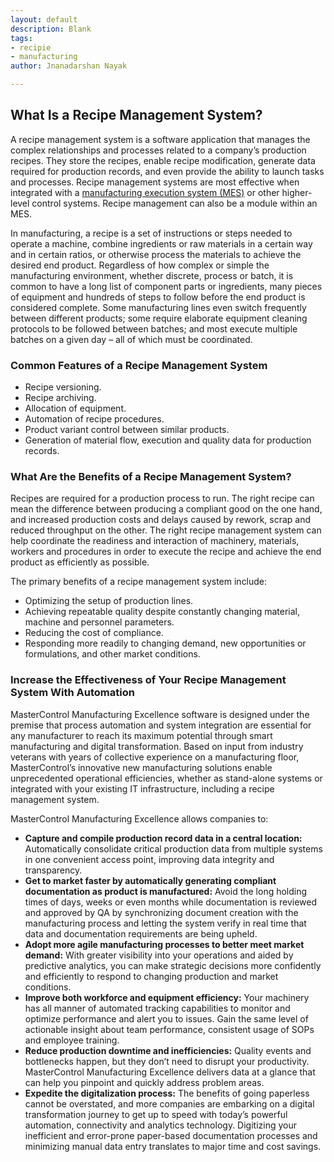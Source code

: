 ```yaml
---
layout: default
description: Blank
tags:
- recipie
- manufacturing
author: Jnanadarshan Nayak

---
```

## What Is a Recipe Management System?

A recipe management system is a software application that manages the complex relationships and processes related to a company’s production recipes. They store the recipes, enable recipe modification, generate data required for production records, and even provide the ability to launch tasks and processes. Recipe management systems are most effective when integrated with a [manufacturing execution system (MES)](https://www.mastercontrol.com/manufacturing/manufacturing-execution-systems-software) or other higher-level control systems. Recipe management can also be a module within an MES.

In manufacturing, a recipe is a set of instructions or steps needed to operate a machine, combine ingredients or raw materials in a certain way and in certain ratios, or otherwise process the materials to achieve the desired end product. Regardless of how complex or simple the manufacturing environment, whether discrete, process or batch, it is common to have a long list of component parts or ingredients, many pieces of equipment and hundreds of steps to follow before the end product is considered complete. Some manufacturing lines even switch frequently between different products; some require elaborate equipment cleaning protocols to be followed between batches; and most execute multiple batches on a given day – all of which must be coordinated.

### Common Features of a Recipe Management System

* Recipe versioning.
* Recipe archiving.
* Allocation of equipment.
* Automation of recipe procedures.
* Product variant control between similar products.
* Generation of material flow, execution and quality data for production records.

### What Are the Benefits of a Recipe Management System?

Recipes are required for a production process to run. The right recipe can mean the difference between producing a compliant good on the one hand, and increased production costs and delays caused by rework, scrap and reduced throughput on the other. The right recipe management system can help coordinate the readiness and interaction of machinery, materials, workers and procedures in order to execute the recipe and achieve the end product as efficiently as possible.

The primary benefits of a recipe management system include:

* Optimizing the setup of production lines.
* Achieving repeatable quality despite constantly changing material, machine and personnel parameters.
* Reducing the cost of compliance.
* Responding more readily to changing demand, new opportunities or formulations, and other market conditions.

### Increase the Effectiveness of Your Recipe Management System With Automation

MasterControl Manufacturing Excellence software is designed under the premise that process automation and system integration are essential for any manufacturer to reach its maximum potential through smart manufacturing and digital transformation. Based on input from industry veterans with years of collective experience on a manufacturing floor, MasterControl’s innovative new manufacturing solutions enable unprecedented operational efficiencies, whether as stand-alone systems or integrated with your existing IT infrastructure, including a recipe management system.

MasterControl Manufacturing Excellence allows companies to:

* **Capture and compile production record data in a central location:** Automatically consolidate critical production data from multiple systems in one convenient access point, improving data integrity and transparency.
* **Get to market faster by automatically generating compliant documentation as product is manufactured:** Avoid the long holding times of days, weeks or even months while documentation is reviewed and approved by QA by synchronizing document creation with the manufacturing process and letting the system verify in real time that data and documentation requirements are being upheld.
* **Adopt more agile manufacturing processes to better meet market demand:** With greater visibility into your operations and aided by predictive analytics, you can make strategic decisions more confidently and efficiently to respond to changing production and market conditions.
* **Improve both workforce and equipment efficiency:** Your machinery has all manner of automated tracking capabilities to monitor and optimize performance and alert you to issues. Gain the same level of actionable insight about team performance, consistent usage of SOPs and employee training.
* **Reduce production downtime and inefficiencies:** Quality events and bottlenecks happen, but they don’t need to disrupt your productivity. MasterControl Manufacturing Excellence delivers data at a glance that can help you pinpoint and quickly address problem areas.
* **Expedite the digitalization process:** The benefits of going paperless cannot be overstated, and more companies are embarking on a digital transformation journey to get up to speed with today’s powerful automation, connectivity and analytics technology. Digitizing your inefficient and error-prone paper-based documentation processes and minimizing manual data entry translates to major time and cost savings.